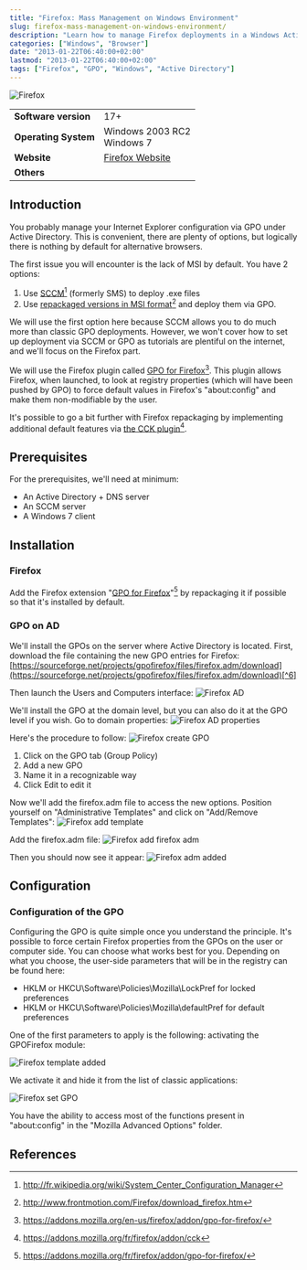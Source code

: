```yaml
---
title: "Firefox: Mass Management on Windows Environment"
slug: firefox-mass-management-on-windows-environment/
description: "Learn how to manage Firefox deployments in a Windows Active Directory environment using GPO for Firefox."
categories: ["Windows", "Browser"]
date: "2013-01-22T06:40:00+02:00"
lastmod: "2013-01-22T06:40:00+02:00"
tags: ["Firefox", "GPO", "Windows", "Active Directory"]
---
```


![Firefox](../../static/images/firefox_icon.avif)


|||
|-|-|
| **Software version** | 17+ |
| **Operating System** | Windows 2003 RC2<br />Windows 7 |
| **Website** | [Firefox Website](https://www.mozilla.org) |
| **Others** |  |


## Introduction

You probably manage your Internet Explorer configuration via GPO under Active Directory. This is convenient, there are plenty of options, but logically there is nothing by default for alternative browsers.

The first issue you will encounter is the lack of MSI by default. You have 2 options:

1. Use [SCCM](https://fr.wikipedia.org/wiki/System_Center_Configuration_Manager)[^1] (formerly SMS) to deploy .exe files
2. Use [repackaged versions in MSI format](https://www.frontmotion.com/Firefox/download_firefox.htm)[^2] and deploy them via GPO.

We will use the first option here because SCCM allows you to do much more than classic GPO deployments. However, we won't cover how to set up deployment via SCCM or GPO as tutorials are plentiful on the internet, and we'll focus on the Firefox part.

We will use the Firefox plugin called [GPO for Firefox](https://addons.mozilla.org/en-us/firefox/addon/gpo-for-firefox/)[^3]. This plugin allows Firefox, when launched, to look at registry properties (which will have been pushed by GPO) to force default values in Firefox's "about:config" and make them non-modifiable by the user.

It's possible to go a bit further with Firefox repackaging by implementing additional default features via [the CCK plugin](https://addons.mozilla.org/fr/firefox/addon/cck/)[^4].

## Prerequisites

For the prerequisites, we'll need at minimum:

* An Active Directory + DNS server
* An SCCM server
* A Windows 7 client

## Installation

### Firefox

Add the Firefox extension "[GPO for Firefox](https://addons.mozilla.org/fr/firefox/addon/gpo-for-firefox/)"[^5] by repackaging it if possible so that it's installed by default.

### GPO on AD

We'll install the GPOs on the server where Active Directory is located. First, download the file containing the new GPO entries for Firefox:
[https://sourceforge.net/projects/gpofirefox/files/firefox.adm/download](https://sourceforge.net/projects/gpofirefox/files/firefox.adm/download)[^6]

Then launch the Users and Computers interface:
![Firefox AD](../../static/images/firefox_ad.avif)

We'll install the GPO at the domain level, but you can also do it at the GPO level if you wish. Go to domain properties:
![Firefox AD properties](../../static/images/firefox_ad_properties.avif)

Here's the procedure to follow:
![Firefox create GPO](../../static/images/firefox_create_gpo.avif)

1. Click on the GPO tab (Group Policy)
2. Add a new GPO
3. Name it in a recognizable way
4. Click Edit to edit it

Now we'll add the firefox.adm file to access the new options. Position yourself on "Administrative Templates" and click on "Add/Remove Templates":
![Firefox add template](../../static/images/firefox_add_template.avif)

Add the firefox.adm file:
![Firefox add firefox adm](../../static/images/firefox_add_firefox_adm.avif)

Then you should now see it appear:
![Firefox adm added](../../static/images/firefox_adm_added.avif)

## Configuration

### Configuration of the GPO

Configuring the GPO is quite simple once you understand the principle. It's possible to force certain Firefox properties from the GPOs on the user or computer side. You can choose what works best for you. Depending on what you choose, the user-side parameters that will be in the registry can be found here:

* HKLM or HKCU\Software\Policies\Mozilla\LockPref for locked preferences
* HKLM or HKCU\Software\Policies\Mozilla\defaultPref for default preferences

One of the first parameters to apply is the following: activating the GPOFirefox module:

![Firefox template added](../../static/images/firefox_template_added.avif)

We activate it and hide it from the list of classic applications:

![Firefox set GPO](../../static/images/firefox_set_gpo.avif)

You have the ability to access most of the functions present in "about:config" in the "Mozilla Advanced Options" folder.

## References

[^1]: http://fr.wikipedia.org/wiki/System_Center_Configuration_Manager
[^2]: http://www.frontmotion.com/Firefox/download_firefox.htm
[^3]: https://addons.mozilla.org/en-us/firefox/addon/gpo-for-firefox/
[^4]: https://addons.mozilla.org/fr/firefox/addon/cck
[^5]: https://addons.mozilla.org/fr/firefox/addon/gpo-for-firefox/
[^6]: http://sourceforge.net/projects/gpofirefox/files/firefox.adm/download
